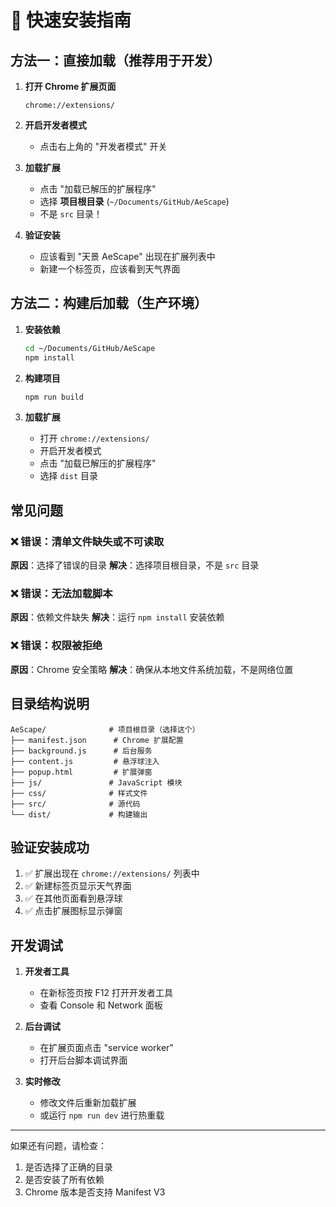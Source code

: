# 🚀 快速安装指南

## 方法一：直接加载（推荐用于开发）

1. **打开 Chrome 扩展页面**
   ```
   chrome://extensions/
   ```

2. **开启开发者模式**
   - 点击右上角的 "开发者模式" 开关

3. **加载扩展**
   - 点击 "加载已解压的扩展程序"
   - 选择 **项目根目录** (`~/Documents/GitHub/AeScape`)
   - 不是 `src` 目录！

4. **验证安装**
   - 应该看到 "天景 AeScape" 出现在扩展列表中
   - 新建一个标签页，应该看到天气界面

## 方法二：构建后加载（生产环境）

1. **安装依赖**
   ```bash
   cd ~/Documents/GitHub/AeScape
   npm install
   ```

2. **构建项目**
   ```bash
   npm run build
   ```

3. **加载扩展**
   - 打开 `chrome://extensions/`
   - 开启开发者模式
   - 点击 "加载已解压的扩展程序"
   - 选择 `dist` 目录

## 常见问题

### ❌ 错误：清单文件缺失或不可读取
**原因**：选择了错误的目录
**解决**：选择项目根目录，不是 `src` 目录

### ❌ 错误：无法加载脚本
**原因**：依赖文件缺失
**解决**：运行 `npm install` 安装依赖

### ❌ 错误：权限被拒绝
**原因**：Chrome 安全策略
**解决**：确保从本地文件系统加载，不是网络位置

## 目录结构说明

```
AeScape/              # 项目根目录（选择这个）
├── manifest.json      # Chrome 扩展配置
├── background.js      # 后台服务
├── content.js         # 悬浮球注入
├── popup.html         # 扩展弹窗
├── js/               # JavaScript 模块
├── css/              # 样式文件
├── src/              # 源代码
└── dist/             # 构建输出
```

## 验证安装成功

1. ✅ 扩展出现在 `chrome://extensions/` 列表中
2. ✅ 新建标签页显示天气界面
3. ✅ 在其他页面看到悬浮球
4. ✅ 点击扩展图标显示弹窗

## 开发调试

1. **开发者工具**
   - 在新标签页按 F12 打开开发者工具
   - 查看 Console 和 Network 面板

2. **后台调试**
   - 在扩展页面点击 "service worker"
   - 打开后台脚本调试界面

3. **实时修改**
   - 修改文件后重新加载扩展
   - 或运行 `npm run dev` 进行热重载

---

如果还有问题，请检查：
1. 是否选择了正确的目录
2. 是否安装了所有依赖
3. Chrome 版本是否支持 Manifest V3